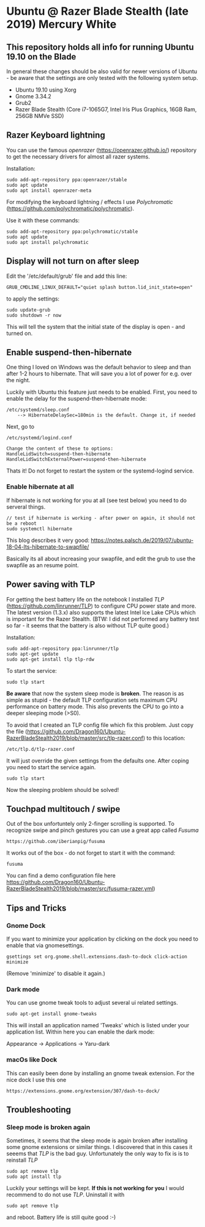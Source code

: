 # Ubuntu @ Razer Blade Stealth (late 2019) Mercury White

## This repository holds all info for running Ubuntu 19.10 on the Blade
In general these changes should be also valid for newer versions of Ubuntu - be aware that the settings are only tested with the following system setup.

- Ubuntu 19.10 using Xorg
- Gnome 3.34.2
- Grub2
- Razer Blade Stealth (Core i7-1065G7, Intel Iris Plus Graphics, 16GB Ram, 256GB NMVe SSD)


## Razer Keyboard lightning

You can use the famous _openrazer_ (https://openrazer.github.io/) repository to get the necessary drivers for almost all razer systems.

Installation:

    sudo add-apt-repository ppa:openrazer/stable
    sudo apt update
    sudo apt install openrazer-meta

For modifying the keyboard lightning / effects I use _Polychromatic_ (https://github.com/polychromatic/polychromatic).

Use it with these commands:

    sudo add-apt-repository ppa:polychromatic/stable
    sudo apt update
    sudo apt install polychromatic

## Display will not turn on after sleep

Edit the '/etc/default/grub' file and add this line:

    GRUB_CMDLINE_LINUX_DEFAULT="quiet splash button.lid_init_state=open"

to apply the settings:

    sudo update-grub
    sudo shutdown -r now

This will tell the system that the initial state of the display is open - and turned on.

## Enable suspend-then-hibernate

One thing I loved on Windows was the default behavior to sleep and than after 1-2 hours to hibernate. That will save you a lot of power for e.g. over the night.

Luckily with Ubuntu this feature just needs to be enabled. First, you need to enable the delay for the suspend-then-hibernate mode:

    /etc/systemd/sleep.conf
        --> HibernateDelaySec=180min is the default. Change it, if needed

Next, go to

    /etc/systemd/logind.conf

    Change the content of these to options:
    HandleLidSwitch=suspend-then-hibernate
    HandleLidSwitchExternalPower=suspend-then-hibernate

Thats it! Do not forget to restart the system or the systemd-logind service.

### Enable hibernate at all

If hibernate is not working for you at all (see test below) you need to do serveral things.

    // test if hibernate is working - after power on again, it should not be a reboot
    sudo systemctl hibernate

This blog describes it very good:
https://notes.palsch.de/2019/07/ubuntu-18-04-lts-hibernate-to-swapfile/

Basically its all about increasing your swapfile, and edit the grub to use the swapfile as an resume point.


## Power saving with TLP

For getting the best battery life on the notebook I installed _TLP_ (https://github.com/linrunner/TLP) to configure CPU power state and more. The latest version (1.3.x) also supports the latest Intel Ice Lake CPUs which is important for the Razer Stealth.
(BTW: I did not performed any battery test so far - it seems that the battery is also without TLP quite good.)

Installation:

    sudo add-apt-repository ppa:linrunner/tlp
    sudo apt-get update
    sudo apt-get install tlp tlp-rdw

To start the service:

    sudo tlp start

__Be aware__ that now the system sleep mode is __broken__. The reason is as simple as stupid - the default TLP configuration sets maximum CPU performance on battery mode. This also prevents the CPU to go into a deeper sleeping mode (>S0).

To avoid that I created an TLP config file which fix this problem.
Just copy the file (https://github.com/Dragon160/Ubuntu-RazerBladeStealth2019/blob/master/src/tlp-razer.conf) to this location:

    /etc/tlp.d/tlp-razer.conf

It will just override the given settings from the defaults one.
After coping you need to start the service again.

    sudo tlp start

Now the sleeping problem should be solved!

## Touchpad multitouch / swipe

Out of the box unfortuntely only 2-finger scrolling is supported. To recognize swipe and pinch gestures you can use a great app called _Fusuma_

    https://github.com/iberianpig/fusuma

It works out of the box - do not forget to start it with the command:

    fusuma

You can find a demo configuration file here https://github.com/Dragon160/Ubuntu-RazerBladeStealth2019/blob/master/src/fusuma-razer.yml)



## Tips and Tricks

### Gnome Dock 

If you want to minimize your application by clicking on the dock you need to enable that via gnomesettings.

    gsettings set org.gnome.shell.extensions.dash-to-dock click-action minimize

(Remove 'minimize' to disable it again.)  


### Dark mode

You can use gnome tweak tools to adjust several ui related settings.

    sudo apt-get install gnome-tweaks 

This will install an application named 'Tweaks' which is listed under your application list. Within here you can enable the dark mode: 

Appearance -> Applications -> Yaru-dark

### macOs like Dock

This can easily been done by installing an gnome tweak extension. For the nice dock I use this one

    https://extensions.gnome.org/extension/307/dash-to-dock/

## Troubleshooting

### Sleep mode is broken again

Sometimes, it seems that the sleep mode is again broken after installing some gnome extensions or similar things.
I discovered that in this cases it seeems that _TLP_ is the bad guy.
Unfortunately the only way to fix is is to reinstall _TLP_

    sudo apt remove tlp
    sudo apt install tlp

Luckily your settings will be kept.
__If this is not working for you__ I would recommend to do not use _TLP_. Uninstall it with

    sudo apt remove tlp

and reboot. Battery life is still quite good :-)